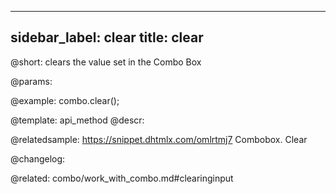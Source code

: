 
---
sidebar_label: clear
title: clear
---          

@short: clears the value set in the Combo Box


@params:




@example:
combo.clear();


@template: api_method
@descr:




@relatedsample:
https://snippet.dhtmlx.com/omlrtmj7	Combobox. Clear

@changelog:

@related: combo/work_with_combo.md#clearinginput
